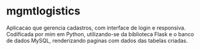 # mgmtlogistics
Aplicacao que gerencia cadastros, com interface de login e responsiva. Codificada por mim em Python, utilizando-se da biblioteca Flask e o banco de dados MySQL, renderizando paginas com dados das tabelas criadas. 
